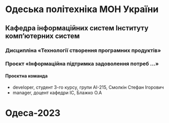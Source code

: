 # Одеська політехніка МОН України
## Кафедра інформаційних систем Інституту комп’ютерних систем
### Дисципліна «Технології створення програмних продуктів»
### Проєкт «Інформаційна підтримка задоволення потреб ...»
#### Проєктна команда
- developer, студент 3-го курсу, групи AI-215, Смолкін Стефан Ігорович
- manager, доцент кафедри ІС, Блажко О.А
# Одеса-2023
